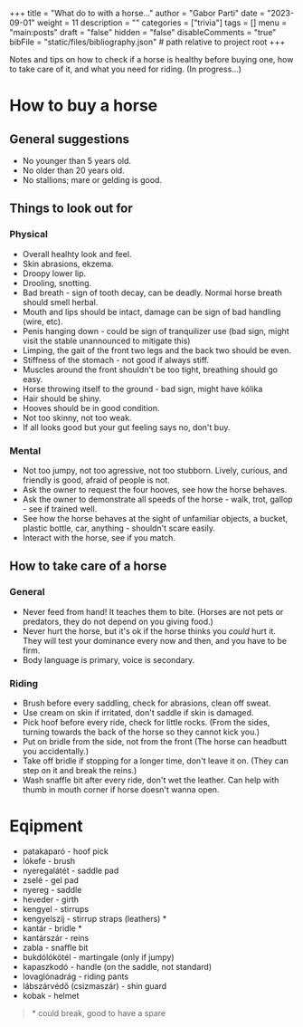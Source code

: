 +++
title = "What do to with a horse..."
author = "Gabor Parti"
date = "2023-09-01"
weight = 11
description = ""
categories = ["trivia"]
tags = []
menu = "main:posts"
draft = "false"
hidden = "false"
disableComments = "true"
bibFile = "static/files/bibliography.json" # path relative to project root
+++

Notes and tips on how to check if a horse is healthy before buying one, how to take care of it, and what you need for riding. (In progress...)

# How to buy a horse

## General suggestions

* No younger than 5 years old.
* No older than 20 years old.
* No stallions; mare or gelding is good.

## Things to look out for

### Physical

* Overall healhty look and feel.
* Skin abrasions, ekzema.
* Droopy lower lip.
* Drooling, snotting.
* Bad breath - sign of tooth decay, can be deadly. Normal horse breath should smell herbal.
* Mouth and lips should be intact, damage can be sign of bad handling (wire, etc).
* Penis hanging down - could be sign of tranquilizer use (bad sign, might visit the stable unannounced to mitigate this)
* Limping, the gait of the front two legs and the back two should be even.
* Stiffness of the stomach - not good if always stiff.
* Muscles around the front shouldn't be too tight, breathing should go easy.
* Horse throwing itself to the ground - bad sign, might have kólika
* Hair should be shiny.
* Hooves should be in good condition.
* Not too skinny, not too weak.
* If all looks good but your gut feeling says no, don't buy.

### Mental

* Not too jumpy, not too agressive, not too stubborn. Lively, curious, and friendly is good, afraid of people is not.
* Ask the owner to request the four hooves, see how the horse behaves.
* Ask the owner to demonstrate all speeds of the horse - walk, trot, gallop - see if trained well.
* See how the horse behaves at the sight of unfamiliar objects, a bucket, plastic bottle, car, anything - shouldn't scare easily.
* Interact with the horse, see if you match.

## How to take care of a horse

### General

* Never feed from hand! It teaches them to bite. (Horses are not pets or predators, they do not depend on you giving food.)
* Never hurt the horse, but it's ok if the horse thinks you *could* hurt it. They will test your dominance every now and then, and you have to be firm.
* Body language is primary, voice is secondary. 

### Riding

* Brush before every saddling, check for abrasions, clean off sweat.
* Use cream on skin if irritated, don't saddle if skin is damaged.
* Pick hoof before every ride, check for little rocks. (From the sides, turning towards the back of the horse so they cannot kick you.)
* Put on bridle from the side, not from the front (The horse can headbutt you accidentally.)
* Take off bridle if stopping for a longer time, don't leave it on. (They can step on it and break the reins.)
* Wash snaffle bit after every ride, don't wet the leather. Can help with thumb in mouth corner if horse doesn't wanna open.

# Eqipment

* patakaparó - hoof pick
* lókefe - brush
* nyeregalátét - saddle pad
* zselé - gel pad
* nyereg - saddle
* heveder - girth
* kengyel - stirrups
* kengyelszíj - stirrup straps (leathers) *
* kantár - bridle *
* kantárszár - reins
* zabla - snaffle bit
* bukdólókötél - martingale (only if jumpy)
* kapaszkodó - handle (on the saddle, not standard) 
* lovaglónadrág - riding pants
* lábszárvédő (csizmaszár) - shin guard
* kobak - helmet

>\* could break, good to have a spare